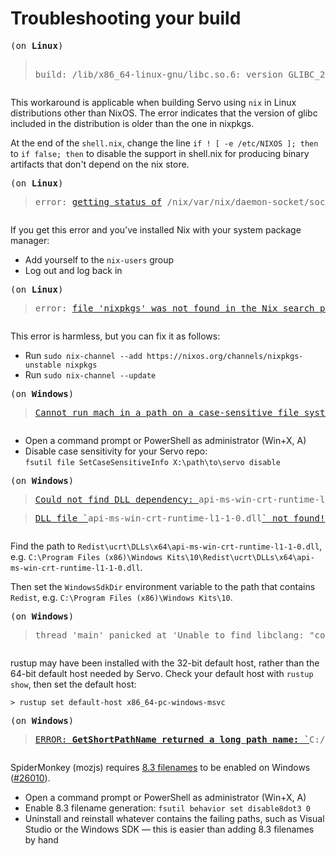 # Troubleshooting your build

<div hidden>

See the [style guide](../style-guide.md#error-messages) for how to format error messages.
</div>

<pre><span class="_blockquote_title">(on <strong>Linux</strong>)</span><blockquote>
build: /lib/x86_64-linux-gnu/libc.so.6: version GLIBC_2.39' not found
</span></blockquote></pre>

This workaround is applicable when building Servo using `nix` in Linux distributions other than NixOS.
The error indicates that the version of glibc included in the distribution is older than the one in nixpkgs.

At the end of the `shell.nix`, change the line `if ! [ -e /etc/NIXOS ]; then` to `if false; then` to disable the support in shell.nix for producing binary artifacts that don't depend on the nix store.

<pre><span class="_blockquote_title">(on <strong>Linux</strong>)</span><blockquote><samp>error: <a href="https://github.com/NixOS/nix/blob/e3fa7c38d7af8f34de0c24766b2e8cf1cd1330f0/src/libutil/file-system.cc#L164-L184">getting status of</a> /nix/var/nix/daemon-socket/socket: Permission denied</samp></blockquote></pre>

If you get this error and you’ve installed Nix with your system package manager:

- Add yourself to the `nix-users` group
- Log out and log back in

<pre><span class="_blockquote_title">(on <strong>Linux</strong>)</span><blockquote><samp>error: <a href="https://github.com/NixOS/nix/blob/e3fa7c38d7af8f34de0c24766b2e8cf1cd1330f0/src/libexpr/eval.cc#L2849">file 'nixpkgs' was not found in the Nix search path (add it using $NIX_PATH or -I)</a></samp></blockquote></pre>

This error is harmless, but you can fix it as follows:

- Run `sudo nix-channel --add https://nixos.org/channels/nixpkgs-unstable nixpkgs`
- Run `sudo nix-channel --update`

<pre><span class="_blockquote_title">(on <strong>Windows</strong>)</span><blockquote><samp><a href="https://github.com/servo/servo/blob/d9f067e998671d16a0274c2a7c8227fec96a4607/python/mach_bootstrap.py#L179">Cannot run mach in a path on a case-sensitive file system on Windows.</a></samp></blockquote></pre>

- Open a command prompt or PowerShell as administrator (Win+X, A)
- Disable case sensitivity for your Servo repo:<br>
  `fsutil file SetCaseSensitiveInfo X:\path\to\servo disable`

<pre><span class="_blockquote_title">(on <strong>Windows</strong>)</span><blockquote><samp><a href="https://github.com/servo/servo/blob/d86e713a9cb5be2555d63bd477d47d440fa8c832/python/servo/build_commands.py#L460">Could not find DLL dependency: </a>api-ms-win-crt-runtime-l1-1-0.dll</samp></blockquote><blockquote><samp><a href="https://github.com/servo/servo/blob/f76982e2e7f411e2e2fd8e6dbfe92a080acefc54/python/servo/build_commands.py#L531">DLL file `</a>api-ms-win-crt-runtime-l1-1-0.dll<a href="https://github.com/servo/servo/blob/f76982e2e7f411e2e2fd8e6dbfe92a080acefc54/python/servo/build_commands.py#L531">` not found!</a></samp></blockquote></pre>

Find the path to `Redist\ucrt\DLLs\x64\api-ms-win-crt-runtime-l1-1-0.dll`, e.g. `C:\Program Files (x86)\Windows Kits\10\Redist\ucrt\DLLs\x64\api-ms-win-crt-runtime-l1-1-0.dll`.

Then set the `WindowsSdkDir` environment variable to the path that contains `Redist`, e.g. `C:\Program Files (x86)\Windows Kits\10`.

<pre><span class="_blockquote_title">(on <strong>Windows</strong>)</span><blockquote><samp>thread 'main' panicked at 'Unable to find libclang: "couldn\'t find any valid shared libraries matching: [\'clang.dll\', \'libclang.dll\'], set the `LIBCLANG_PATH` environment variable to a path where one of these files can be found (invalid: [(C:\\Program Files\\LLVM\\bin\\libclang.dll: <strong>invalid DLL (64-bit)</strong>)])"', C:\Users\me\.cargo\registry\src\...</samp></blockquote></pre>

rustup may have been installed with the 32-bit default host, rather than the 64-bit default host needed by Servo.
Check your default host with `rustup show`, then set the default host:

`> rustup set default-host x86_64-pc-windows-msvc`

<pre><span class="_blockquote_title">(on <strong>Windows</strong>)</span><blockquote><samp><a href="https://searchfox.org/mozilla-central/rev/058ab60e5020d7c5c98cf82d298aa84626e0cd79/build/moz.configure/util.configure#143-147">ERROR: <strong>GetShortPathName returned a long path name:</strong> `</a>C:/PROGRA~2/Windows Kits/10/<a href="https://searchfox.org/mozilla-central/rev/058ab60e5020d7c5c98cf82d298aa84626e0cd79/build/moz.configure/util.configure#143-147">`. Use `fsutil file setshortname' to create a short name for any components of this path that have spaces.</a></samp></blockquote></pre>

SpiderMonkey (mozjs) requires [8.3 filenames](https://en.wikipedia.org/wiki/8.3_filename) to be enabled on Windows ([#26010](https://github.com/servo/servo/issues/26010)).

- Open a command prompt or PowerShell as administrator (Win+X, A)
- Enable 8.3 filename generation: `fsutil behavior set disable8dot3 0`
- Uninstall and reinstall whatever contains the failing paths, such as Visual Studio or the Windows SDK — this is easier than adding 8.3 filenames by hand
